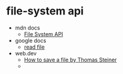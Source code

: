 # file-system api

- mdn docs
  - [File System API](https://developer.mozilla.org/en-US/docs/Web/API/File_System_API)
- google docs
  - [read file](https://developer.chrome.com/docs/capabilities/web-apis/file-system-access#read_a_file_from_the_file_system)
- web.dev
  - [How to save a file  by Thomas Steiner](https://web.dev/patterns/files/save-a-file)
  - 
